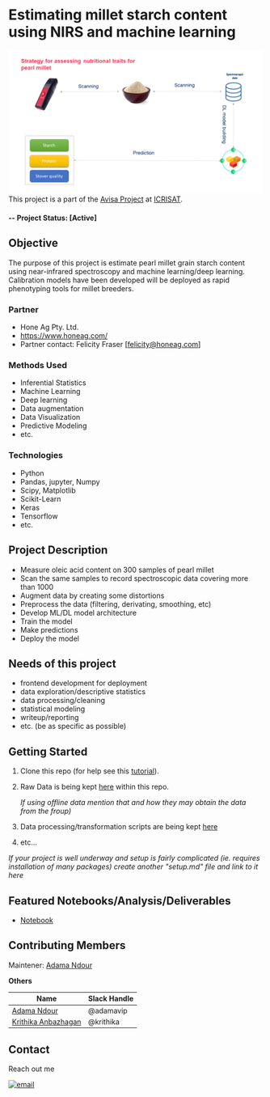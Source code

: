 # Estimating millet starch content using NIRS and machine learning
<div>

  !["AI pipeline"](data/nutrition_millet.png)
  This project is a part of the [Avisa Project](https://www.avisaproject.org/) at [ICRISAT](https://www.icrisat.org). 
</div>

#### -- Project Status: [Active]

## Objective
The purpose of this project is estimate pearl millet grain starch content using near-infrared spectroscopy and machine learning/deep learning. Calibration models have been developed will be deployed as rapid phenotyping tools for millet breeders. 

### Partner
* Hone Ag Pty. Ltd.
* https://www.honeag.com/
* Partner contact: Felicity Fraser [felicity@honeag.com]


### Methods Used
* Inferential Statistics
* Machine Learning
* Deep learning
* Data augmentation
* Data Visualization
* Predictive Modeling
* etc.

### Technologies
* Python
* Pandas, jupyter, Numpy
* Scipy, Matplotlib
* Scikit-Learn
* Keras
* Tensorflow
* etc. 

## Project Description
* Measure oleic acid content on 300 samples of pearl millet
* Scan the same samples to record spectroscopic data covering more than 1000 
* Augment data by creating some distortions
* Preprocess the data (filtering, derivating, smoothing, etc)
* Develop ML/DL model architecture
* Train the model
* Make predictions
* Deploy the model


## Needs of this project

- frontend development for deployment
- data exploration/descriptive statistics
- data processing/cleaning
- statistical modeling
- writeup/reporting
- etc. (be as specific as possible)

## Getting Started

1. Clone this repo (for help see this [tutorial](https://www.github.com/adamavip/starch-nirs-model/)).
2. Raw Data is being kept [here](https://www.github.com/adamavip/starch-nirs-model/tree/main/data) within this repo.

    *If using offline data mention that and how they may obtain the data from the froup)*
    
3. Data processing/transformation scripts are being kept [here](https://www.github.com/adamavip/starch-nirs-model/tree/main/src/)
4. etc...

*If your project is well underway and setup is fairly complicated (ie. requires installation of many packages) create another "setup.md" file and link to it here*  


## Featured Notebooks/Analysis/Deliverables
* [Notebook](https://www.github.com/adamavip/starch-nirs-model/tree/main/examples)



## Contributing Members
Maintener: [Adama Ndour](https://github.com/adamavip)

**Others**

|Name     |  Slack Handle   | 
|---------|-----------------|
|[Adama Ndour](https://github.com/adamavip)| @adamavip        |
|[Krithika Anbazhagan](https://github.com/krithika17) |     @krithika    |

## Contact
Reach out me <p>
  <a href="mailto:adamavip@gmail.com@gmail.com?subject=Feedback%20From%20Github&body=Hello," target="_blank">
    <img src="https://img.shields.io/badge/Gmail-D14836?style=for-the-badge&logo=gmail&logoColor=white" alt="email"/>
  </a>
</p>
